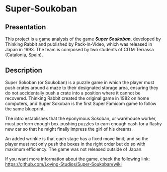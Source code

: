 # Super-Soukoban
## Presentation
This project is a game analysis of the game **_Super Soukoban_**, developed by Thinking Rabbit and published by Pack-In-Video, which was released in Japan in 1993. The team is composed by two students of CITM Terrassa (Catalonia, Spain).

## Description
Super Sokoban (or Soukoban) is a puzzle game in which the player must push crates around a maze to their designated storage area, ensuring they do not accidentally push a crate into a position where it cannot be recovered. Thinking Rabbit created the original game in 1982 on home computers, and Super Sokoban is the first Super Famicom game to follow the same blueprint.

The intro establishes that the eponymous Sokoban, or warehouse worker, must perform enough box-pushing puzzles to earn enough cash for a flashy new car so that he might finally impress the girl of his dreams.

An added wrinkle is that each stage has a fixed move limit, and so the player must not only push the boxes in the right order but do so with maximum efficiency. The game was not released outside of Japan.

If you want more information about the game, check the following link: https://github.com/Loving-Studios/Super-Soukoban/wiki
